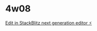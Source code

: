 # 4w08

[Edit in StackBlitz next generation editor ⚡️](https://stackblitz.com/~/github.com/to725/4w08)
